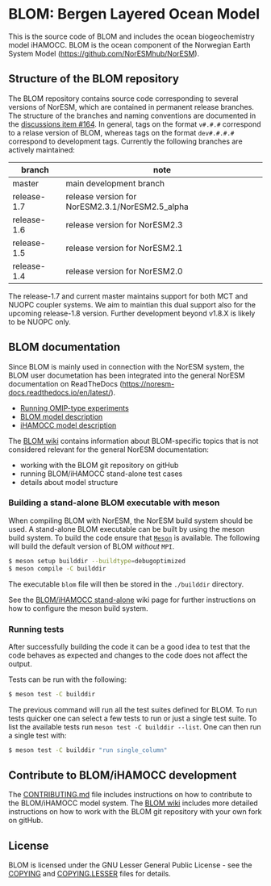 # BLOM: Bergen Layered Ocean Model

This is the source code of BLOM and includes the ocean biogeochemistry
model iHAMOCC. BLOM is the ocean component of the Norwegian Earth System
Model (<https://github.com/NorESMhub/NorESM>).

## Structure of the BLOM repository

The BLOM repository contains source code corresponding to several versions of NorESM, which are contained in
permanent release branches. The structure of the branches and naming conventions are documented in the
[discussions item #164](https://github.com/NorESMhub/BLOM/discussions/164). In general, tags on the format
`v#.#.#` correspond to a relase version of BLOM, whereas tags on the format `dev#.#.#.#` correspond to 
development tags. Currently the following branches are actively maintained:

| branch      | note                                            |
|-------------|-------------------------------------------------|
| master      | main development branch                         |
| release-1.7 | release version for NorESM2.3.1/NorESM2.5_alpha |
| release-1.6 | release version for NorESM2.3                   |
| release-1.5 | release version for NorESM2.1                   |
| release-1.4 | release version for NorESM2.0                   |

The release-1.7 and current master maintains support for both MCT and NUOPC coupler systems.
We aim to maintian this dual support also for the upcoming release-1.8 version.
Further development beyond v1.8.X is likely to be NUOPC only.


## BLOM documentation

Since BLOM is mainly used in connection with the NorESM system, the BLOM user documetation has been integrated
into the general NorESM documentation on ReadTheDocs (<https://noresm-docs.readthedocs.io/en/latest/>).
- [Running OMIP-type experiments](https://noresm-docs.readthedocs.io/en/latest/configurations/omips.html#blom)
- [BLOM model description](https://noresm-docs.readthedocs.io/en/latest/model-description/ocn_model.html)
- [iHAMOCC model description](https://noresm-docs.readthedocs.io/en/latest/model-description/ocn_model.html)

The [BLOM wiki](https://github.com/NorESMhub/BLOM/wiki) contains information about
BLOM-specific topics that is not considered relevant for the general NorESM documentation:
- working with the BLOM git repository on gitHub
- running BLOM/iHAMOCC stand-alone test cases
- details about model structure

### Building a stand-alone BLOM executable with meson
When compiling BLOM with NorESM, the NorESM build system should be used. A stand-alone
BLOM executable can be built by using the meson build system.
To build the code ensure that [`Meson`](https://mesonbuild.com/) is available.
The following will build the default version of BLOM _without_ `MPI`.

```bash
$ meson setup builddir --buildtype=debugoptimized
$ meson compile -C builddir
```

The executable `blom` file will then be stored in the `./builddir` directory.

See the [BLOM/iHAMOCC stand-alone](https://github.com/NorESMhub/BLOM/wiki/Run-BLOM-iHAMOCC-stand-alone)
wiki page for further instructions on how to configure the meson build system.

### Running tests
After successfully building the code it can be a good idea to test that the code
behaves as expected and changes to the code does not affect the output.

Tests can be run with the following:

```bash
$ meson test -C builddir
```

The previous command will run all the test suites defined for BLOM. To run tests
quicker one can select a few tests to run or just a single test suite. To list
the available tests run `meson test -C builddir --list`. One can then run a
single test with:

```bash
$ meson test -C builddir "run single_column"
```

## Contribute to BLOM/iHAMOCC development

The [CONTRIBUTING.md](CONTRIBUTING.md) file includes instructions on how to contribute
to the BLOM/iHAMOCC model system. The [BLOM wiki](https://github.com/NorESMhub/BLOM/wiki) 
includes more detailed instructions on how to work with the BLOM git repository with your
own fork on gitHub.

## License

BLOM is licensed under the GNU Lesser General Public License - see the
[COPYING](COPYING) and [COPYING.LESSER](COPYING.LESSER) files for
details.
